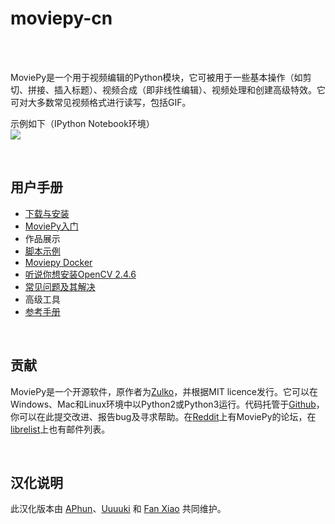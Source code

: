 # moviepy-cn

</br>
</br>

MoviePy是一个用于视频编辑的Python模块，它可被用于一些基本操作（如剪切、拼接、插入标题）、视频合成（即非线性编辑）、视频处理和创建高级特效。它可对大多数常见视频格式进行读写，包括GIF。
</br>

示例如下（IPython Notebook环境）<br>
![](http://zulko.github.io/moviepy/_images/demo_preview1.jpeg)

</br>

## 用户手册
- [下载与安装](https://github.com/APhun/moviepy-cn/tree/master/1_下载与安装)
- [MoviePy入门](https://github.com/APhun/moviepy-cn/tree/master/2_MoviePy入门)
- 作品展示
- [脚本示例](https://github.com/APhun/moviepy-cn/tree/master/4_脚本示例)
- [Moviepy Docker](https://github.com/APhun/moviepy-cn/tree/master/5_MoviePy%20Docker)
- [听说你想安装OpenCV 2.4.6](https://github.com/APhun/moviepy-cn/tree/master/6_%E5%90%AC%E8%AF%B4%E4%BD%A0%E6%83%B3%E5%AE%89%E8%A3%85OpenCV%202.4.6)
- [常见问题及其解决](https://github.com/APhun/moviepy-cn/tree/master/7_%E5%B8%B8%E8%A7%81%E9%97%AE%E9%A2%98%E5%8F%8A%E5%85%B6%E8%A7%A3%E5%86%B3)
- 高级工具
- [参考手册](https://github.com/APhun/moviepy-cn/tree/master/9_%E5%8F%82%E8%80%83%E6%89%8B%E5%86%8C)

</br>

## 贡献
MoviePy是一个开源软件，原作者为[Zulko](https://github.com/Zulko)，并根据MIT licence发行。它可以在Windows、Mac和Linux环境中以Python2或Python3运行。代码托管于[Github](https://github.com/Zulko/moviepy)，你可以在此提交改进、报告bug及寻求帮助。在[Reddit](https://www.reddit.com/r/moviepy/)上有MoviePy的论坛，在[librelist](moviepy%40librelist.com)上也有邮件列表。

</br>

## 汉化说明
此汉化版本由 [APhun](https://github.com/APhun)、[Uuuuki](https://github.com/Uuuuki) 和 [Fan Xiao](https://github.com/fani1996) 共同维护。